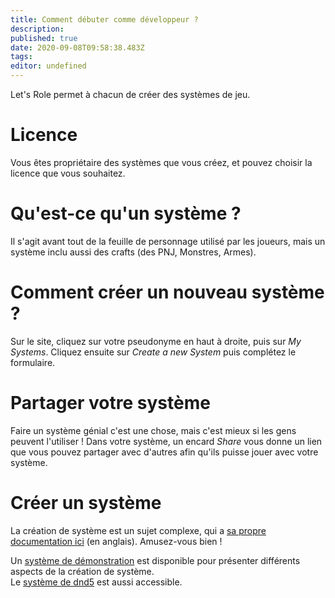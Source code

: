 ```yaml
---
title: Comment débuter comme développeur ?
description: 
published: true
date: 2020-09-08T09:58:38.483Z
tags: 
editor: undefined
---
```


Let's Role permet à chacun de créer des systèmes de jeu.

# Licence
Vous êtes propriétaire des systèmes que vous créez, et pouvez choisir la licence que vous souhaitez.

# Qu'est-ce qu'un système ?
Il s'agit avant tout de la feuille de personnage utilisé par les joueurs, mais un système inclu aussi des crafts (des PNJ, Monstres, Armes).

# Comment créer un nouveau système ?
Sur le site, cliquez sur votre pseudonyme en haut à droite, puis sur *My Systems*. Cliquez ensuite sur *Create a new System* puis complétez le formulaire.

# Partager votre système
Faire un système génial c'est une chose, mais c'est mieux si les gens peuvent l'utiliser ! Dans votre système, un encard *Share* vous donne un lien que vous pouvez partager avec d'autres afin qu'ils puisse jouer avec votre système.

# Créer un système
La création de système est un sujet complexe, qui a [sa propre documentation ici](/en/system-builder) (en anglais). Amusez-vous bien !

Un [système de démonstration](https://alpha.lets-role.com/sy/demo) est disponible pour présenter différents aspects de la création de système.<br>
Le [système de dnd5](https://alpha.lets-role.com/sy/dnd5) est aussi accessible.
